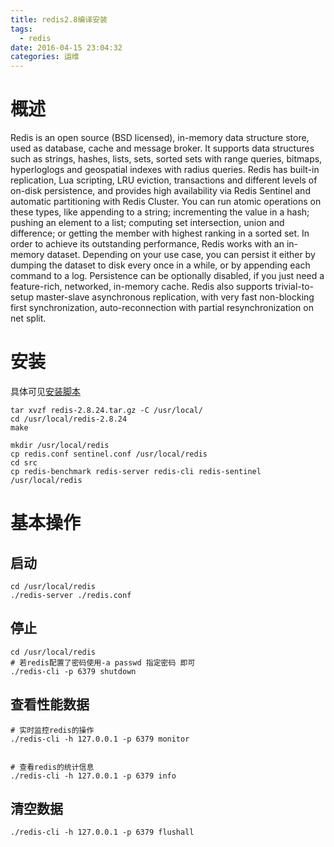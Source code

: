 ```yaml
---
title: redis2.8编译安装
tags:
  - redis
date: 2016-04-15 23:04:32
categories: 运维
---
```


# 概述
Redis is an open source (BSD licensed), in-memory data structure store, used as database, cache and message broker. It supports data structures such as strings, hashes, lists, sets, sorted sets with range queries, bitmaps, hyperloglogs and geospatial indexes with radius queries. Redis has built-in replication, Lua scripting, LRU eviction, transactions and different levels of on-disk persistence, and provides high availability via Redis Sentinel and automatic partitioning with Redis Cluster.
You can run atomic operations on these types, like appending to a string; incrementing the value in a hash; pushing an element to a list; computing set intersection, union and difference; or getting the member with highest ranking in a sorted set.
In order to achieve its outstanding performance, Redis works with an in-memory dataset. Depending on your use case, you can persist it either by dumping the dataset to disk every once in a while, or by appending each command to a log. Persistence can be optionally disabled, if you just need a feature-rich, networked, in-memory cache.
Redis also supports trivial-to-setup master-slave asynchronous replication, with very fast non-blocking first synchronization, auto-reconnection with partial resynchronization on net split.

# 安装
具体可见[安装脚本](https://raw.githubusercontent.com/JeffXue/common_scripts/master/install_redis2.8.sh)
```
tar xvzf redis-2.8.24.tar.gz -C /usr/local/
cd /usr/local/redis-2.8.24
make

mkdir /usr/local/redis
cp redis.conf sentinel.conf /usr/local/redis
cd src
cp redis-benchmark redis-server redis-cli redis-sentinel /usr/local/redis
```

# 基本操作
## 启动
```
cd /usr/local/redis
./redis-server ./redis.conf
```

## 停止
```
cd /usr/local/redis
# 若redis配置了密码使用-a passwd 指定密码 即可
./redis-cli -p 6379 shutdown

```

## 查看性能数据
```
# 实时监控redis的操作
./redis-cli -h 127.0.0.1 -p 6379 monitor


# 查看redis的统计信息
./redis-cli -h 127.0.0.1 -p 6379 info
```

## 清空数据
```
./redis-cli -h 127.0.0.1 -p 6379 flushall
```

